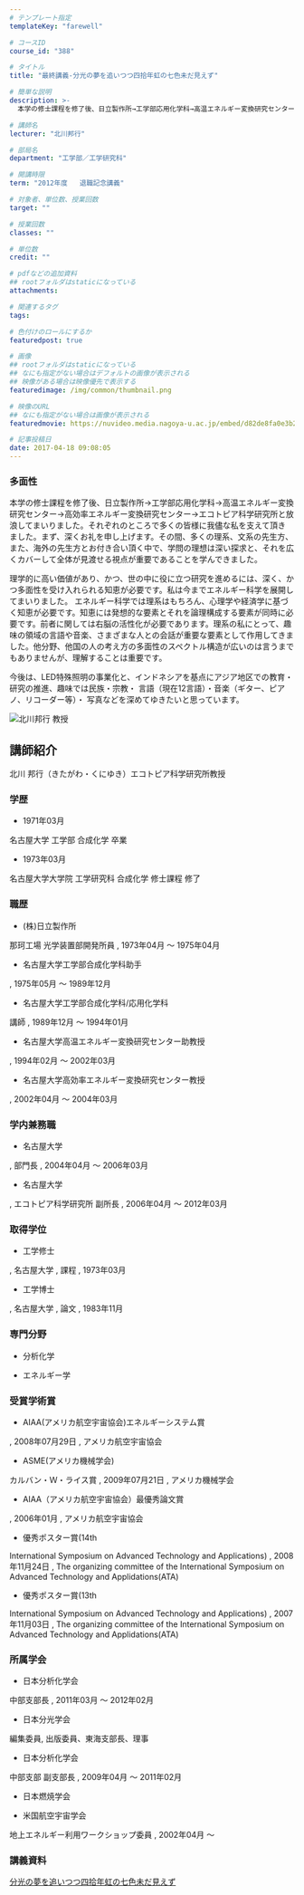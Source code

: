 ```yaml
---
# テンプレート指定
templateKey: "farewell"

# コースID
course_id: "388"

# タイトル
title: "最終講義-分光の夢を追いつつ四拾年虹の七色未だ見えず"

# 簡単な説明
description: >-
  本学の修士課程を修了後、日立製作所→工学部応用化学科→高温エネルギー変換研究センター→高効率エネルギー変換研究センター→エコトピア科学研究所と放浪してまいりました。それぞれのところで多くの皆様に我...

# 講師名
lecturer: "北川邦行"

# 部局名
department: "工学部／工学研究科"

# 開講時限
term: "2012年度	退職記念講義"

# 対象者、単位数、授業回数
target: ""

# 授業回数
classes: ""

# 単位数
credit: ""

# pdfなどの追加資料
## rootフォルダはstaticになっている
attachments: 

# 関連するタグ
tags:

# 色付けのロールにするか
featuredpost: true

# 画像
## rootフォルダはstaticになっている
## なにも指定がない場合はデフォルトの画像が表示される
## 映像がある場合は映像優先で表示する
featuredimage: /img/common/thumbnail.png

# 映像のURL
## なにも指定がない場合は画像が表示される
featuredmovie: https://nuvideo.media.nagoya-u.ac.jp/embed/d82de8fa0e3b2f566f4da6ff60ba2e2a7594c2da

# 記事投稿日
date: 2017-04-18 09:08:05
---
```


### 多面性

本学の修士課程を修了後、日立製作所→工学部応用化学科→高温エネルギー変換研究センター→高効率エネルギー変換研究センター→エコトピア科学研究所と放浪してまいりました。それぞれのところで多くの皆様に我儘な私を支えて頂き ました。まず、深くお礼を申し上げます。その間、多くの理系、文系の先生方、また、海外の先生方とお付き合い頂く中で、学問の理想は深い探求と、それを広くカバーして全体が見渡せる視点が重要であることを学んできました。

理学的に高い価値があり、かつ、世の中に役に立つ研究を進めるには、深く、かつ多面性を受け入れられる知恵が必要です。私は今までエネルギー科学を展開してまいりました。 エネルギー科学では理系はもちろん、心理学や経済学に基づく知恵が必要です。知恵には発想的な要素とそれを論理構成する要素が同時に必要です。前者に関しては右脳の活性化が必要であります。理系の私にとって、趣味の領域の言語や音楽、さまざまな人との会話が重要な要素として作用してきました。他分野、他国の人の考え方の多面性のスペクトル構造が広いのは言うまでもありませんが、理解することは重要です。

今後は、LED特殊照明の事業化と、インドネシアを基点にアジア地区での教育・研究の推進、趣味では民族・宗教・ 言語（現在12言語）・音楽（ギター、ピアノ、リコーダー等）・ 写真などを深めてゆきたいと思っています。

![北川邦行 教授](/files/388/s_H24Kitagawa_facephoto.jpg) 

## 講師紹介

北川 邦行（きたがわ・くにゆき）エコトピア科学研究所教授

### 学歴

* 1971年03月

名古屋大学 工学部 合成化学 卒業

* 1973年03月

名古屋大学大学院 工学研究科 合成化学 修士課程 修了

### 職歴

* (株)日立製作所

那珂工場 光学装置部開発所員 , 1973年04月 〜 1975年04月

* 名古屋大学工学部合成化学科助手

, 1975年05月 〜 1989年12月

* 名古屋大学工学部合成化学科/応用化学科

講師 , 1989年12月 〜 1994年01月

* 名古屋大学高温エネルギー変換研究センター助教授

, 1994年02月 〜 2002年03月

* 名古屋大学高効率エネルギー変換研究センター教授

, 2002年04月 〜 2004年03月

### 学内兼務職

* 名古屋大学

, 部門長 , 2004年04月 〜 2006年03月

* 名古屋大学

, エコトピア科学研究所 副所長 , 2006年04月 〜 2012年03月

### 取得学位

* 工学修士

, 名古屋大学 , 課程 , 1973年03月

* 工学博士

, 名古屋大学 , 論文 , 1983年11月

### 専門分野

* 分析化学

* エネルギー学

### 受賞学術賞

* AIAA(アメリカ航空宇宙協会)エネルギーシステム賞

, 2008年07月29日 , アメリカ航空宇宙協会

* ASME(アメリカ機械学会)

カルバン・Ｗ・ライス賞 , 2009年07月21日 , アメリカ機械学会

* AIAA（アメリカ航空宇宙協会）最優秀論文賞

, 2006年01月 , アメリカ航空宇宙協会

* 優秀ポスター賞(14th

International Symposium on Advanced Technology and Applications) , 2008年11月24日 , The organizing committee of the International Symposium on Advanced Technology and Applidations(ATA)

* 優秀ポスター賞(13th

International Symposium on Advanced Technology and Applications) , 2007年11月03日 , The organizing committee of the International Symposium on Advanced Technology and Applidations(ATA)

### 所属学会

* 日本分析化学会

中部支部長 , 2011年03月 〜 2012年02月

* 日本分光学会

編集委員, 出版委員、東海支部長、理事

* 日本分析化学会

中部支部 副支部長 , 2009年04月 〜 2011年02月

* 日本燃焼学会

* 米国航空宇宙学会

地上エネルギー利用ワークショップ委員 , 2002年04月 〜

### 講義資料

[分光の夢を追いつつ四拾年虹の七色未だ見えず](/files/388/H24kitagawaLL_materials_.pdf) 

